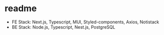 # readme
- FE Stack: Next.js, Typescript, MUI, Styled-components, Axios, Notistack
- BE Stack: Node.js, Typescript, Nest.js, PostgreSQL
